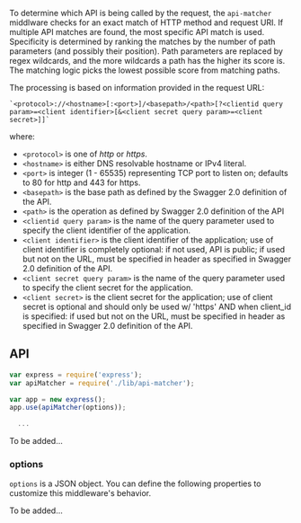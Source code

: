 To determine which API is being called by the request, the `api-matcher`
middlware checks for an exact match of HTTP method and request URI. If multiple
API matches are found, the most specific API match is used.  Specificity is
determined by ranking the matches by the number of path parameters (and possibly
their position). Path parameters are replaced by regex wildcards, and the more
wildcards a path has the higher its score is. The matching logic picks the
lowest possible score from matching paths.

The processing is based on information provided in the request URL:

    `<protocol>://<hostname>[:<port>]/<basepath>/<path>[?<clientid query param>=<client identifier>[&<client secret query param>=<client secret>]]`

where:

   - `<protocol>` is one of *http* or *https*.
   - `<hostname>` is either DNS resolvable hostname or IPv4 literal.
   - `<port>` is integer (1 - 65535) representing TCP port to listen on;
     defaults to 80 for http and 443 for https.
   - `<basepath>` is the base path as defined by the Swagger 2.0 definition of
     the API.
   - `<path>` is the operation as defined by Swagger 2.0 definition of the API
   - `<clientid query param>` is the name of the query parameter used to specify
     the client identifier of the application.
   - `<client identifier>` is the client identifier of the application; use of
     client identifier is completely optional: if not used, API is public; if
     used but not on the URL, must be specified in header as specified in
     Swagger 2.0 definition of the API.
   - `<client secret query param>` is the name of the query parameter used to
     specify the client secret for the application.
   - `<client secret>` is the client secret for the application; use of client
     secret is optional and should only be used w/ 'https' AND when client_id is
     specified: if used but not on the URL, must be specified in header as
     specified in Swagger 2.0 definition of the API.

## API
```js
var express = require('express');
var apiMatcher = require('./lib/api-matcher');

var app = new express();
app.use(apiMatcher(options));

  ...
```

To be added...

### options
`options` is a JSON object. You can define the following properties to customize
this middleware's behavior.

To be added...

